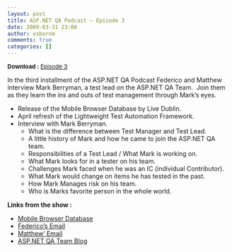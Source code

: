 ```yaml
---
layout: post
title: ASP.NET QA Podcast – Episode 3
date: 2009-03-31 23:08
author: osbornm
comments: true
categories: []
---
```

<p><font size="2"><strong>Download :</strong> </font><font size="2"><a href="http://cid-b387831f07f582b4.skydrive.live.com/self.aspx/ASP.NET%20QA%20Podcast/AspNetQAPodcast3%7C_Small.mp3">Episode 3</a></font></p>  <p>In the third installment of the ASP.NET QA Podcast Federico and Matthew interview Mark Berryman, a test lead on the ASP.NET QA Team.  Join them as they learn the ins and outs of test management through Mark’s eyes. </p>  <ul>   <li>Release of the Mobile Browser Database by Live Dublin. </li>    <li>April refresh of the Lightweight Test Automation Framework. </li>    <li>Interview with Mark Berryman.      <ul>       <li>What is the difference between Test Manager and Test Lead. </li>        <li>A little history of Mark and how he came to join the ASP.NET QA team. </li>        <li>Responsibilities of a Test Lead / What Mark is working on. </li>        <li>What Mark looks for in a tester on his team. </li>        <li>Challenges Mark faced when he was an IC (individual Contributor). </li>        <li>What Mark would change on items he has tested in the past. </li>        <li>How Mark Manages risk on his team. </li>        <li>Who is Marks favorite person in the whole world. </li>     </ul>   </li> </ul>  <p><strong>Links from the show :</strong></p>  <ul>   <li><a href="http://mdbf.codeplex.com/">Mobile Browser Database</a> </li>    <li><a href="mailto:farmas@microsoft.com">Federico’s Email</a> </li>    <li><a href="mailto:mosborn@microsoft.com">Matthew’ Email</a> </li>    <li><a href="http://weblogs.asp.net/asptest">ASP.NET QA Team Blog</a> </li> </ul>
